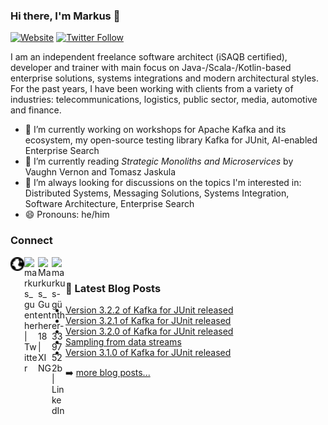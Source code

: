 ### Hi there, I'm Markus 👋

[![Website](https://img.shields.io/website?label=mguenther.net&style=for-the-badge&url=https%3A%2F%2Fmguenther.net)](https://www.mguenther.net)
[![Twitter Follow](https://img.shields.io/twitter/follow/markus_guenther?color=1DA1F2&logo=twitter&style=for-the-badge)](https://twitter.com/intent/follow?original_referer=https%3A%2F%2Fgithub.com%2Fmarkus_guenther&screen_name=markus_guenther)

I am an independent freelance software architect (iSAQB certified), developer and trainer with main focus on Java-/Scala-/Kotlin-based enterprise solutions, systems integrations and modern architectural styles. For the past years, I have been working with clients from a variety of industries: telecommunications, logistics, public sector, media, automotive and finance.

- 🔭 I’m currently working on workshops for Apache Kafka and its ecosystem, my open-source testing library Kafka for JUnit, AI-enabled Enterprise Search
- 🌱 I’m currently reading *Strategic Monoliths and Microservices* by Vaughn Vernon and Tomasz Jaskula
- 👯 I’m always looking for discussions on the topics I'm interested in: Distributed Systems, Messaging Solutions, Systems Integration, Software Architecture, Enterprise Search
- 😄 Pronouns: he/him

### Connect

[<img align="left" alt="www.mguenther.net" width="22px" src="https://raw.githubusercontent.com/iconic/open-iconic/master/svg/globe.svg" />][website]
[<img align="left" alt="markus_guenther | Twitter" width="22px" src="https://cdn.jsdelivr.net/npm/simple-icons@v3/icons/twitter.svg" />][twitter]
[<img align="left" alt="Markus_Guenther18 | XING" width="22px" src="https://cdn.jsdelivr.net/npm/simple-icons@v3/icons/xing.svg" />][xing]
[<img align="left" alt="markus-günther-3397522b | LinkedIn" width="22px" src="https://cdn.jsdelivr.net/npm/simple-icons@v3/icons/linkedin.svg" />][linkedin]

<br />

### 📕 Latest Blog Posts

<!-- BLOG-POST-LIST:START -->
- [Version 3.2.2 of Kafka for JUnit released](http://www.mguenther.net/2022/10/version_3_2_2_of_kafka_junit_released/index.html)
- [Version 3.2.1 of Kafka for JUnit released](http://www.mguenther.net/2022/10/version_3_2_1_of_kafka_junit_released/index.html)
- [Version 3.2.0 of Kafka for JUnit released](http://www.mguenther.net/2022/06/version_3_2_0_of_kafka_junit_released/index.html)
- [Sampling from data streams](http://www.mguenther.net/2022/04/sampling_from_data_streams/index.html)
- [Version 3.1.0 of Kafka for JUnit released](http://www.mguenther.net/2022/01/version_3_1_0_of_kafka_junit_released/index.html)
<!-- BLOG-POST-LIST:END -->

➡️ [more blog posts...](https://www.mguenther.net)

[website]: https://www.mguenther.net
[twitter]: https://twitter.com/markus_guenther
[xing]: https://www.xing.com/profile/Markus_Guenther18/cv
[linkedin]: https://www.linkedin.com/in/markus-g%C3%BCnther-3397522b/